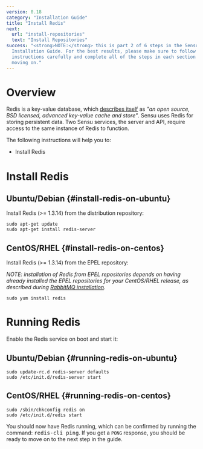 ```yaml
---
version: 0.18
category: "Installation Guide"
title: "Install Redis"
next:
  url: "install-repositories"
  text: "Install Repositories"
success: "<strong>NOTE:</strong> this is part 2 of 6 steps in the Sensu
  Installation Guide. For the best results, please make sure to follow the
  instructions carefully and complete all of the steps in each section before
  moving on."
---
```


# Overview

Redis is a key-value database, which [describes itself](http://redis.io/topics/introduction) as _"an open source, BSD licensed, advanced key-value cache and store"_. Sensu uses Redis for storing persistent data. Two Sensu services, the server and API, require access to the same instance of Redis to function.

The following instructions will help you to:

- Install Redis

# Install Redis

## Ubuntu/Debian {#install-redis-on-ubuntu}

Install Redis (>= 1.3.14) from the distribution repository:

~~~ shell
sudo apt-get update
sudo apt-get install redis-server
~~~

## CentOS/RHEL {#install-redis-on-centos}

Install Redis (>= 1.3.14) from the EPEL repository:

_NOTE: installation of Redis from EPEL repositories depends on having already installed the EPEL repositories for your CentOS/RHEL release, as described during [RabbitMQ installation](install-rabbitmq#install-rabbitmq-on-centos-step-1)._

~~~ shell
sudo yum install redis
~~~

# Running Redis

Enable the Redis service on boot and start it:

## Ubuntu/Debian {#running-redis-on-ubuntu}

~~~ shell
sudo update-rc.d redis-server defaults
sudo /etc/init.d/redis-server start
~~~

## CentOS/RHEL {#running-redis-on-centos}

~~~ shell
sudo /sbin/chkconfig redis on
sudo /etc/init.d/redis start
~~~

You should now have Redis running, which can be confirmed by running the command: <kbd>redis-cli ping</kbd>. If you get a `PONG` response, you should be ready to move on to the next step in the guide.
